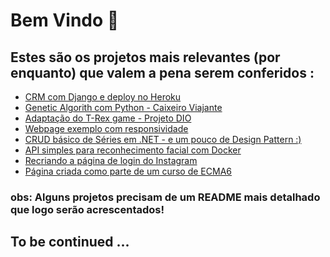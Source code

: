 <h1> Bem Vindo 👋 </h1>

<h2> Estes são os projetos mais relevantes (por enquanto) que valem a pena serem conferidos :</h2>
<ul>
  <li> <a href="https://github.com/HandreMelo/django-crm-heroku">CRM com Django e deploy no Heroku</a></li>
  <li> <a href="https://github.com/HandreMelo/EngComputacao/tree/master/IA/Genetic_Algorithm">Genetic Algorith com Python - Caixeiro Viajante</a></li>
  <li> <a href="https://handremelo.github.io/dinogame-dio-project/">Adaptação do T-Rex game - Projeto DIO</a></li>
  <li> <a href="https://github.com/HandreMelo/responsive-webpage-sample1">Webpage exemplo com responsividade</a></li>
  <li> <a href="https://github.com/HandreMelo/basic-crud-app-dotnet">CRUD básico de Séries em .NET - e um pouco de Design Pattern :)</a></li>
  <li> <a href="https://github.com/HandreMelo/face_recognition_docker">API simples para reconhecimento facial com Docker</a></li>
  <li> <a href="https://github.com/HandreMelo/recriando-pagina-instagram">Recriando a página de login do Instagram</a></li>
  <li> <a href="https://github.com/HandreMelo/animais-fantasticos-origamid">Página criada como parte de um curso de ECMA6</a></li>
</ul>
<h3>obs: Alguns projetos precisam de um README mais detalhado que logo serão acrescentados!</h3>
<h2> To be continued ... </h2>
<!--
**HandreMelo/HandreMelo** is a ✨ _special_ ✨ repository because its `README.md` (this file) appears on your GitHub profile.

Here are some ideas to get you started:

- 🔭 I’m currently working on ...
- 🌱 I’m currently learning ...
- 👯 I’m looking to collaborate on ...
- 🤔 I’m looking for help with ...
- 💬 Ask me about ...
- 📫 How to reach me: ...
- 😄 Pronouns: ...
- ⚡ Fun fact: ...
-->
